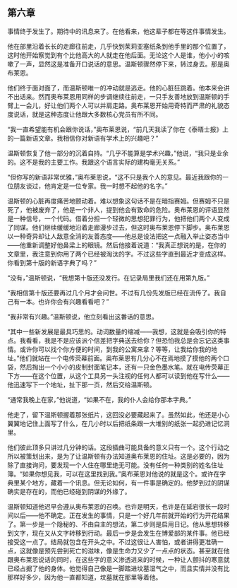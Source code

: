 　   

## 第六章

事情终于发生了。期待中的讯息来了。在他看来，他这辈子都在等这件事情发生。

他在部里沿着长长的走廊往前走，几乎快到茱莉亚塞纸条到他手里的那个位置了，这时他开始察觉到有个比他高大的人就走在他后面。无论这个人是谁，他小小的咳嗽了一声，显然这是准备开口说话的意思。温斯顿骤然停下来，转过身去。那是奥布莱恩。

他们终于面对面了，而温斯顿唯一的冲动就是逃走。他的心脏狂跳着。他本来会讲不出话来。然而奥布莱恩用同样的步调继续往前走，一只手友善地放到温斯顿的手臂上一会儿，好让他们两个人可以并肩走路。奥布莱恩开始用奇特而严肃的礼貌态度说话，就是这种态度让他跟大多数核心党员有所不同。

“我一直希望能有机会跟你说话，”奥布莱恩说，“前几天我读了你在《泰晤士报》上的一篇新语文章。我相信你对新语有学术上的兴趣吧？”

温斯顿恢复了他一部分的沉着自持。“几乎不能算是学术兴趣，”他说，“我只是业余的。这不是我的主要工作。我跟这个语言实际的建构毫无关系。”

“但你写的新语非常优雅，”奥布莱恩说，“这不只是我个人的意见。最近我跟你的一位朋友谈过，他肯定是一位专家。我一时想不起他的名字。”

温斯顿的心脏再度痛苦地颤动着。难以想象这句话不是在暗指赛姆。但赛姆不只是死了，他被废弃了，他是一个非人，提到他会有致命的危险。奥布莱恩的评语显然是一种信号，一个代码。借着分担一个轻微的思想犯罪行为，他把他们两个人变成了同谋。他们继续缓缓地沿着走廊漫步过去，但这时奥布莱恩停下脚步。奥布莱恩以一种奇异却让人敌意全消的友善态度——他总是设法把这一点融入举止姿态当中——他重新调整好他鼻梁上的眼镜。然后他接着说道：“我真正想说的是，在你的文章里，我注意到你用了两个已经被淘汰的字。不过这些字直到最近才变成这样。你看到第十版的新语字典了吗？”

“没有，”温斯顿说，“我想第十版还没发行。在记录局里我们还在用第九版。”

“我相信第十版还要再过几个月才会问世。不过有几份先发版已经在流传了。我自己有一本。也许你会有兴趣看看吧？”

“我非常有兴趣。”温斯顿说，他立刻看出这番话的意思。

“其中一些新发展是最具巧思的。动词数量的缩减——我想，这就是会吸引你的特点。我看看，我是不是应该派个信差把字典送去给你？但恐怕我总是会忘记这类事情。或许你可以找个你方便的时间，到我的公寓来拿？等等，让我给你我的地址。”他们就站在一个电传荧幕前面。奥布莱恩有几分心不在焉地摸了摸他的两个口袋，然后掏出一个小小的皮制封面笔记本，还有一只金色墨水笔。就在电传荧幕正下方——在这个位置，从这个工具另一头注视的任何人都可以读到他在写什么——他迅速写下一个地址，扯下那一页，然后交给温斯顿。

“通常我晚上在家，”他说道，“如果不在，我的仆人会给你那本字典。”

他走了，留下温斯顿握着那张纸片，这回没必要藏起来了。虽然如此，他还是小心翼翼地记住上面写了什么，在几小时以后把纸条跟一大堆别的纸张一起扔进记忆洞里。

他们彼此顶多只讲过几分钟的话。这段插曲可能具备的意义只有一个。这个行动之所以被策划出来，是为了让温斯顿有办法知道奥布莱恩的住址。这是必要的，因为除了直接询问，要发现一个人住在哪里绝无可能。没有任何一种类别的姓名住址簿。“如果你想见我，可以在这里找到我。”奥布莱恩对他说的就是这个。或许在字典里某个地方，藏着一个讯息。但无论如何，有一件事是确定的。他梦到过的阴谋确实是存在的，而他已经碰到阴谋的外缘了。

温斯顿知道他迟早会遵从奥布莱恩的召唤。也许是明天，也许是在延宕很长一段时间以后——他不确定。正在发生的事情，只是一个好几年前就开始的行为开花结果了。第一步是一个隐秘的、不由自主的想法，第二步则是启用日记。他从思想转移到文字，现在又从文字转移到行动。最后一步是会发生在博爱部的某件事。他已经接受这一点了。结局就包含在开头之中。不过这很让人害怕，或者讲得更准确一点，这就像是预先尝到死亡的滋味，像是生命力又少了一点点的状态。甚至就在他跟奥布莱恩说话的同时，在这些字的意义渗透进来的时候，一种让人颤抖的寒意就已经占据了他的身体。他觉得自己像是一脚踏进坟墓湿气之中，而且实情并没有比那样好多少，因为他一直都知道，坟墓就在那里等着他。